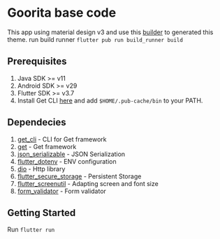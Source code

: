 # Goorita base code
This app using material design v3 and use this [builder](https://m3.material.io/theme-builder) to generated this theme.
run build runner `flutter pub run build_runner build`

## Prerequisites
1. Java SDK >= v11
2. Android SDK >= v29
3. Flutter SDK >= v3.7
3. Install Get CLI [here](https://pub.dev/packages/get_cli) and add `$HOME/.pub-cache/bin` to your PATH.

## Dependecies
1. [get_cli](https://pub.dev/packages/get_cli) - CLI for Get framework
2. [get](https://pub.dev/packages/get) - Get framework
3. [json_serializable](https://pub.dev/packages/json_serializable) - JSON Serialization
4. [flutter_dotenv](https://pub.dev/packages/flutter_dotenv) - ENV configuration
5. [dio](https://pub.dev/packages/dio) - Http library
6. [flutter_secure_storage](https://pub.dev/packages/flutter_secure_storage) - Persistent Storage
7. [flutter_screenutil](https://pub.dev/packages/flutter_screenutil) - Adapting screen and font size
8. [form_validator](https://pub.dev/packages/form_validator) - Form validator

## Getting Started
Run `flutter run`